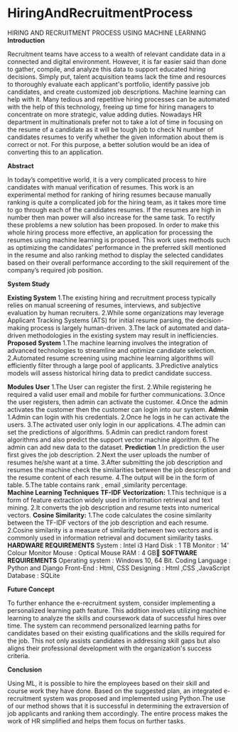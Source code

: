 # HiringAndRecruitmentProcess
HIRING AND RECRUITMENT  PROCESS USING MACHINE LEARNING
**Introduction**

Recruitment teams have access to a wealth of relevant candidate data in a connected 
and digital environment. However, it is far easier said than done to gather, compile, and 
analyze this data to support educated hiring decisions. Simply put, talent acquisition teams 
lack the time and resources to thoroughly evaluate each applicant's portfolio, identify 
passive job candidates, and create customized job descriptions. Machine learning can help 
with it. Many tedious and repetitive hiring processes can be automated with the help of this 
technology, freeing up time for hiring managers to concentrate on more strategic, value
adding duties. Nowadays HR department in multinationals prefer not to take a lot of time 
in focusing on the resume of a candidate as it will be tough job to check N number of 
candidates resumes to verify whether the given information about them is correct or not. 
For this purpose, a better solution would be an idea of converting this to an application. 

**Abstract**

In today’s competitive world, it is a very complicated process to hire candidates 
with manual verification of resumes. This work is an experimental method for ranking of 
hiring resumes because manually ranking is quite a complicated job for the hiring team, as 
it takes more time to go through each of the candidates resumes. If the resumes are high in 
number then man power will also increase for the same task. To rectify these problems a 
new solution has been proposed. In order to make this whole hiring process more effective, 
an application for processing the resumes using machine learning is proposed. This work 
uses methods such as optimizing the candidates’ performance in the preferred skill 
mentioned in the resume and also ranking method to display the selected candidates based 
on their overall performance according to the skill requirement of the company’s required 
job position. 

**System Study**

**Existing System**
1.The existing hiring and recruitment process typically relies on manual screening of resumes, interviews, and subjective evaluation by human recruiters. 
2.While some organizations may leverage Applicant Tracking Systems (ATS) for initial resume parsing, the decision-making process is largely human-driven. 
3.The lack of automated and data-driven methodologies in the existing system may result in inefficiencies.
**Proposed System**
1.The machine learning involves the integration of advanced technologies to streamline and optimize candidate selection. 
2.Automated resume screening using machine learning algorithms will efficiently filter through a large pool of applicants.
3.Predictive analytics models will assess historical hiring data to predict candidate success.

**Modules**
**User**
1.The User can register the first. 
2.While registering he required a valid user email and mobile for further communications. 
3.Once the user registers, then admin can activate the customer. 
4.Once the admin activates the customer then the customer can login into our system. 
**Admin**
1.Admin can login with his credentials. 
2.Once he logs in he can activate the users. 
3.The activated user only login in our applications. 
4.The admin can set the predictions of algorithms.
5.Admin can predict random forest algorithms and also predict the support vector machine algorithm. 
6.The admin can add new data to the dataset.
**Prediction**
1.In prediction the user first gives the job description.
2.Next the user uploads the number of resumes he/she want at a time.
3.After submitting the job description and resumes the machine check the similarities between the job description and the resume content of each resume.
4.The output will be in the form of table.
5.The table contains rank  , email ,similarity percentage.  
**Machine Learning Techniques**
**TF-IDF Vectorization:**
1.This technique is a form of feature extraction widely used in information retrieval and text mining. 
2.It converts the job description and resume texts into numerical vectors.
**Cosine Similarity:**
1.The code calculates the cosine similarity between the TF-IDF vectors of the job description and each resume. 
2.Cosine similarity is a measure of similarity between two vectors and is commonly used in information retrieval and document similarity tasks.
**HARDWARE REQUIREMENTS**
System      : Intel i3
Hard Disk		: 1 TB
Monitor     : 14’ Colour Monitor
Mouse       : Optical Mouse
RAM         : 4 GB
**SOFTWARE REQUIREMENTS**
Operating system	 : Windows 10, 64 Bit.
Coding Language	   : Python and Django
Front-End		       : Html, CSS
Designing		       : Html ,CSS ,JavaScript
Database	         : SQLite

**Future Concept**

To further enhance the e-recruitment system, consider implementing a personalized learning path feature. 
This addition involves utilizing machine learning to analyze the skills and coursework data of successful hires over time. 
The system can recommend personalized learning paths for candidates based on their existing qualifications and the skills required for the job. 
This not only assists candidates in addressing skill gaps but also aligns their professional development with the organization's success criteria.

**Conclusion**

Using ML, it is possible to hire the employees based on their skill and course work they have done. Based on the suggested plan, an integrated e-recruitment system was proposed and implemented using Python.The use of our method shows that it is successful in determining the extraversion of job applicants and ranking them accordingly. The entire process makes the work of HR simplified and helps them focus on further tasks.












